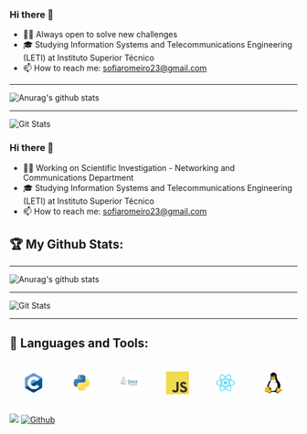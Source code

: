 ### Hi there 👋

- 👨‍💻  Always open to solve new challenges
- 🎓  Studying Information Systems and Telecommunications Engineering (LETI) at Instituto Superior Técnico
- 📫  How to reach me: sofiaromeiro23@gmail.com

__________________________________________________

![Anurag's github stats](https://github-readme-stats.vercel.app/api?username=SofiaRomeiro&show_icons=true&bg_color=30,e96443,904e95&title_color=fff&text_color=fff&icon_color=fff&count_private=true)

___________________________________________________

![Git Stats](https://github-readme-stats.vercel.app/api/top-langs/?username=SofiaRomeiro&theme=nord&count_private=true)

<!--
- 🌐 Visit my [website and portfolio][website]
-->

### Hi there 👋

- 👨‍💻 Working on Scientific Investigation - Networking and Communications Department
- 🎓 Studying Information Systems and Telecommunications Engineering (LETI) at Instituto Superior Técnico
- 📫 How to reach me: sofiaromeiro23@gmail.com

## :trophy: My Github Stats:
__________________________________________________

![Anurag's github stats](https://github-readme-stats.vercel.app/api?username=SofiaRomeiro&show_icons=true&theme=tokyonight&count_private=true)

___________________________________________________

![Git Stats](https://github-readme-stats.vercel.app/api/top-langs/?username=SofiaRomeiro&theme=tokyonight&count_private=true&langs_count=10&layout=compact)

___________________________________________________

## 🧰 Languages and Tools:
<p align="center">
  <img src="https://raw.githubusercontent.com/github/explore/80688e429a7d4ef2fca1e82350fe8e3517d3494d/topics/c/c.png" alt="Nodejs" height="40" style="vertical-align:top; margin:20px">
  <img src="https://raw.githubusercontent.com/github/explore/80688e429a7d4ef2fca1e82350fe8e3517d3494d/topics/python/python.png" alt="Typescript" height="40" style="vertical-align:top; margin:20px">
  <img src="https://raw.githubusercontent.com/github/explore/80688e429a7d4ef2fca1e82350fe8e3517d3494d/topics/java/java.png" alt="Java" height="40" style="vertical-align:top; margin:20px">
  <img src="https://raw.githubusercontent.com/github/explore/80688e429a7d4ef2fca1e82350fe8e3517d3494d/topics/javascript/javascript.png" alt="Kotlin" height="40" style="vertical-align:top; margin:20px">
  <img src="https://raw.githubusercontent.com/github/explore/80688e429a7d4ef2fca1e82350fe8e3517d3494d/topics/react/react.png" alt="C#" height="40" style="vertical-align:top; margin:20px">
  <img src="https://raw.githubusercontent.com/github/explore/80688e429a7d4ef2fca1e82350fe8e3517d3494d/topics/linux/linux.png" alt=".NET" height="40" style="vertical-align:top; margin:20px">

![](https://visitor-badge.laobi.icu/badge?page_id=SofiaRomeiro.SofiaRomeiro)
[![Github](https://img.shields.io/github/followers/SofiaRomeiro?label=Follow&style=social)](https://github.com/SofiaRomeiro)
